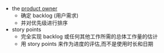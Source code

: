 - the [product owner](https://www.atlassian.com/agile/product-management)
	- 确定 backlog (用户需求)
	- 并对优先级进行排序
- story points
	- 完全实现 backlog 或任何其他工作所需的总体工作量的估计
	- 用 story points 来作为进度的评估,而不是使用时长和日期